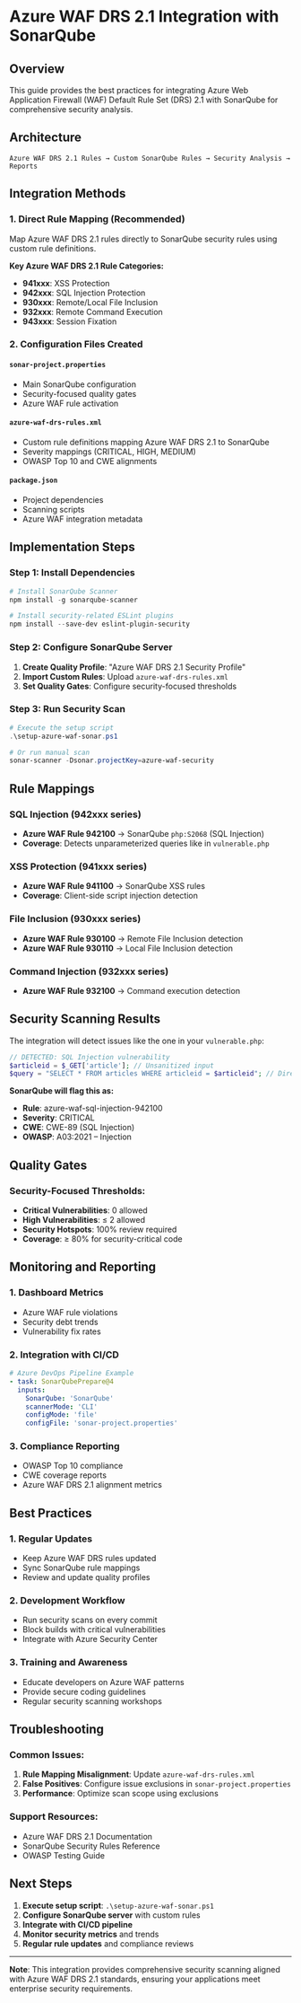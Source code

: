 # Azure WAF DRS 2.1 Integration with SonarQube

## Overview
This guide provides the best practices for integrating Azure Web Application Firewall (WAF) Default Rule Set (DRS) 2.1 with SonarQube for comprehensive security analysis.

## Architecture

```
Azure WAF DRS 2.1 Rules → Custom SonarQube Rules → Security Analysis → Reports
```

## Integration Methods

### 1. **Direct Rule Mapping** (Recommended)
Map Azure WAF DRS 2.1 rules directly to SonarQube security rules using custom rule definitions.

**Key Azure WAF DRS 2.1 Rule Categories:**
- **941xxx**: XSS Protection
- **942xxx**: SQL Injection Protection  
- **930xxx**: Remote/Local File Inclusion
- **932xxx**: Remote Command Execution
- **943xxx**: Session Fixation

### 2. **Configuration Files Created**

#### `sonar-project.properties`
- Main SonarQube configuration
- Security-focused quality gates
- Azure WAF rule activation

#### `azure-waf-drs-rules.xml`
- Custom rule definitions mapping Azure WAF DRS 2.1 to SonarQube
- Severity mappings (CRITICAL, HIGH, MEDIUM)
- OWASP Top 10 and CWE alignments

#### `package.json`
- Project dependencies
- Scanning scripts
- Azure WAF integration metadata

## Implementation Steps

### Step 1: Install Dependencies
```powershell
# Install SonarQube Scanner
npm install -g sonarqube-scanner

# Install security-related ESLint plugins
npm install --save-dev eslint-plugin-security
```

### Step 2: Configure SonarQube Server
1. **Create Quality Profile**: "Azure WAF DRS 2.1 Security Profile"
2. **Import Custom Rules**: Upload `azure-waf-drs-rules.xml`
3. **Set Quality Gates**: Configure security-focused thresholds

### Step 3: Run Security Scan
```powershell
# Execute the setup script
.\setup-azure-waf-sonar.ps1

# Or run manual scan
sonar-scanner -Dsonar.projectKey=azure-waf-security
```

## Rule Mappings

### SQL Injection (942xxx series)
- **Azure WAF Rule 942100** → SonarQube `php:S2068` (SQL Injection)
- **Coverage**: Detects unparameterized queries like in `vulnerable.php`

### XSS Protection (941xxx series)  
- **Azure WAF Rule 941100** → SonarQube XSS rules
- **Coverage**: Client-side script injection detection

### File Inclusion (930xxx series)
- **Azure WAF Rule 930100** → Remote File Inclusion detection
- **Azure WAF Rule 930110** → Local File Inclusion detection

### Command Injection (932xxx series)
- **Azure WAF Rule 932100** → Command execution detection

## Security Scanning Results

The integration will detect issues like the one in your `vulnerable.php`:
```php
// DETECTED: SQL Injection vulnerability
$articleid = $_GET['article']; // Unsanitized input
$query = "SELECT * FROM articles WHERE articleid = $articleid"; // Direct injection
```

**SonarQube will flag this as:**
- **Rule**: azure-waf-sql-injection-942100
- **Severity**: CRITICAL
- **CWE**: CWE-89 (SQL Injection)
- **OWASP**: A03:2021 – Injection

## Quality Gates

### Security-Focused Thresholds:
- **Critical Vulnerabilities**: 0 allowed
- **High Vulnerabilities**: ≤ 2 allowed  
- **Security Hotspots**: 100% review required
- **Coverage**: ≥ 80% for security-critical code

## Monitoring and Reporting

### 1. **Dashboard Metrics**
- Azure WAF rule violations
- Security debt trends
- Vulnerability fix rates

### 2. **Integration with CI/CD**
```yaml
# Azure DevOps Pipeline Example
- task: SonarQubePrepare@4
  inputs:
    SonarQube: 'SonarQube'
    scannerMode: 'CLI'
    configMode: 'file'
    configFile: 'sonar-project.properties'
```

### 3. **Compliance Reporting**
- OWASP Top 10 compliance
- CWE coverage reports
- Azure WAF DRS 2.1 alignment metrics

## Best Practices

### 1. **Regular Updates**
- Keep Azure WAF DRS rules updated
- Sync SonarQube rule mappings
- Review and update quality profiles

### 2. **Development Workflow**
- Run security scans on every commit
- Block builds with critical vulnerabilities
- Integrate with Azure Security Center

### 3. **Training and Awareness**
- Educate developers on Azure WAF patterns
- Provide secure coding guidelines
- Regular security scanning workshops

## Troubleshooting

### Common Issues:
1. **Rule Mapping Misalignment**: Update `azure-waf-drs-rules.xml`
2. **False Positives**: Configure issue exclusions in `sonar-project.properties`
3. **Performance**: Optimize scan scope using exclusions

### Support Resources:
- Azure WAF DRS 2.1 Documentation
- SonarQube Security Rules Reference
- OWASP Testing Guide

## Next Steps

1. **Execute setup script**: `.\setup-azure-waf-sonar.ps1`
2. **Configure SonarQube server** with custom rules
3. **Integrate with CI/CD pipeline**
4. **Monitor security metrics** and trends
5. **Regular rule updates** and compliance reviews

---

**Note**: This integration provides comprehensive security scanning aligned with Azure WAF DRS 2.1 standards, ensuring your applications meet enterprise security requirements.
